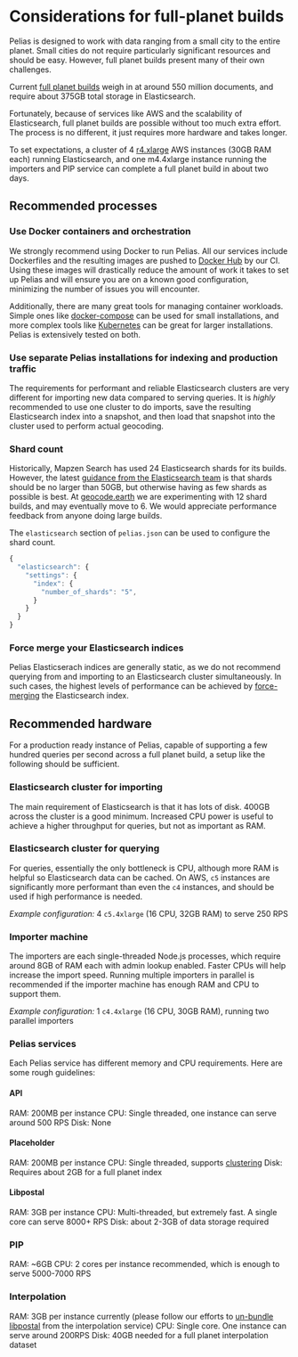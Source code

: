 # Considerations for full-planet builds

Pelias is designed to work with data ranging from a small city to the entire planet. Small cities do
not require particularly significant resources and should be easy. However, full planet builds
present many of their own challenges.

Current [full planet builds](https://pelias-dashboard.geocode.earth) weigh in at around 550 million
documents, and require about 375GB total storage in Elasticsearch.

Fortunately, because of services like AWS and the scalability of Elasticsearch, full planet builds
are possible without too much extra effort. The process is no different, it just requires more
hardware and takes longer.

To set expectations, a cluster of 4 [r4.xlarge](https://aws.amazon.com/ec2/instance-types/) AWS
instances (30GB RAM each) running Elasticsearch, and one m4.4xlarge instance running the importers
and PIP service can complete a full planet build in about two days.

## Recommended processes

### Use Docker containers and orchestration

We strongly recommend using Docker to run Pelias. All our services include Dockerfiles and the
resulting images are pushed to [Docker Hub](https://hub.docker.com/r/pelias/) by our CI. Using these
images will drastically reduce the amount of work it takes to set up Pelias and will ensure you are
on a known good configuration, minimizing the number of issues you will encounter.

Additionally, there are many great tools for managing container workloads. Simple ones like
[docker-compose](https://github.com/pelias/docker/) can be used for small installations, and more
complex tools like [Kubernetes](https://github.com/pelias/kubernetes) can be great for larger
installations. Pelias is extensively tested on both.

### Use separate Pelias installations for indexing and production traffic

The requirements for performant and reliable Elasticsearch clusters are very different for importing
new data compared to serving queries. It is _highly_ recommended to use one cluster to do imports,
save the resulting Elasticsearch index into a snapshot, and then load that snapshot into the cluster
used to perform actual geocoding.

### Shard count

Historically, Mapzen Search has used 24 Elasticsearch shards for its builds. However, the latest
[guidance from the Elasticsearch team](https://www.elastic.co/blog/how-many-shards-should-i-have-in-my-elasticsearch-cluster) is that shards should be no larger than 50GB, but otherwise
having as few shards as possible is best. At [geocode.earth](https://geocode.earth) we are
experimenting with 12 shard builds, and may eventually move to 6. We would appreciate performance
feedback from anyone doing large builds.

The `elasticsearch` section of `pelias.json` can be used to configure the shard count.

```js
{
  "elasticsearch": {
    "settings": {
      "index": {
        "number_of_shards": "5",
      }
    }
  }
}
```

### Force merge your Elasticsearch indices

Pelias Elasticserach indices are generally static, as we do not recommend querying from and
importing to an Elasticsearch cluster simultaneously. In such cases, the highest levels of
performance can be achieved by [force-merging](https://www.elastic.co/guide/en/elasticsearch/reference/current/indices-forcemerge.html) the Elasticsearch index.

## Recommended hardware

For a production ready instance of Pelias, capable of supporting a few hundred queries per second
across a full planet build, a setup like the following should be sufficient.

### Elasticsearch cluster for importing

The main requirement of Elasticsearch is that it has lots of disk. 400GB across the
cluster is a good minimum. Increased CPU power is useful to achieve a higher throughput for queries,
but not as important as RAM.


### Elasticsearch cluster for querying

For queries, essentially the only bottleneck is CPU, although more RAM is helpful so Elasticsearch
data can be cached. On AWS, `c5` instances are significantly more performant than even the `c4`
instances, and should be used if high performance is needed.

_Example configuration:_ 4 `c5.4xlarge` (16 CPU, 32GB RAM) to serve 250 RPS

### Importer machine

The importers are each single-threaded Node.js processes, which require around 8GB of RAM
each with admin lookup enabled. Faster CPUs will help increase the import speed. Running multiple
importers in parallel is recommended if the importer machine has enough RAM and CPU to support them.

_Example configuration:_ 1 `c4.4xlarge` (16 CPU, 30GB RAM), running two parallel importers

### Pelias services

Each Pelias service has different memory and CPU requirements. Here are some rough guidelines:

#### API
RAM: 200MB per instance
CPU: Single threaded, one instance can serve around 500 RPS
Disk: None

#### Placeholder
RAM: 200MB per instance
CPU: Single threaded, supports [clustering](https://nodejs.org/api/cluster.html)
Disk: Requires about 2GB for a full planet index

#### Libpostal
RAM: 3GB per instance
CPU: Multi-threaded, but extremely fast. A single core can serve 8000+ RPS
Disk: about 2-3GB of data storage required

### PIP
RAM: ~6GB
CPU: 2 cores per instance recommended, which is enough to serve 5000-7000 RPS

### Interpolation
RAM: 3GB per instance currently (please follow our efforts to [un-bundle
libpostal](https://github.com/pelias/interpolation/issues/106) from the interpolation service)
CPU: Single core. One instance can serve around 200RPS
Disk: 40GB needed for a full planet interpolation dataset

